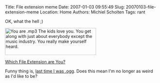 Title: File extension meme
Date: 2007-01-03 09:55:49
Slug: 20070103-file-extension-meme
Location: Home
Authors: Michiel Scholten
Tags: rant

<p>OK, what the hell ;)</p>

<p><a href="http://www.bbspot.com/News/2004/10/extension_quiz.php"><img
src="http://aquariusoft.org/~mbscholt/images/content/mp3.jpg" width="300" height="90"
border="0" alt="You are .mp3 The kids love you. You get along with just about everybody except the music industry. You really make yourself heard." /></a></p><p><a href="http://www.bbspot.com/News/2004/10/extension_quiz.php">Which File Extension are You?</a></p>

<p>Funny thing is, <a href="http://aquariusoft.org/~mbscholt/index.php?rantid=197">last time I was .ogg</a>. Does this mean I'm no longer as weird as I'd like to be?</p>